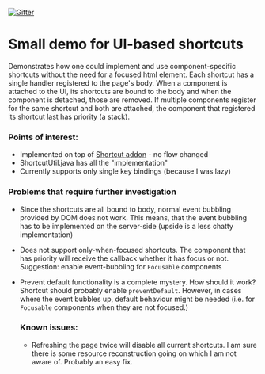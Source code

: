 [![Gitter](https://badges.gitter.im/Join%20Chat.svg)](https://gitter.im/vaadin-flow/Lobby#?utm_source=badge&utm_medium=badge&utm_campaign=pr-badge)

# Small demo for UI-based shortcuts

Demonstrates how one could implement and use component-specific shortcuts without the need for a
focused html element. Each shortcut has a single handler registered to the page's body. When a component
is attached to the UI, its shortcuts are bound to the body and when the component is detached, those
are removed. If multiple components register for the same shortcut and both are attached, the component 
that registered its shortcut last has priority (a stack).

### Points of interest:
- Implemented on top of [Shortcut addon](https://vaadin.com/directory/component/shortcut/links) - no flow changed
- ShortcutUtil.java has all the "implementation"
- Currently supports only single key bindings (because I was lazy)

### Problems that require further investigation
- Since the shortcuts are all bound to body, normal event bubbling provided by DOM does not work.
  This means, that the event bubbling has to be implemented on the server-side (upside is a less chatty implementation)
- Does not support only-when-focused shortcuts. The component that has priority will receive the callback
  whether it has focus or not.  
  Suggestion: enable event-bubbling for `Focusable` components
- Prevent default functionality is a complete mystery. How should it work? Shortcut should probably enable 
  `preventDefault`. However, in cases where the event bubbles up, default behaviour might be needed (i.e. for 
  `Focusable` components when they are not focused.)
  
  
  ### Known issues:
  - Refreshing the page twice will disable all current shortcuts. I am sure there
  is some resource reconstruction going on which I am not aware of. Probably an
  easy fix.